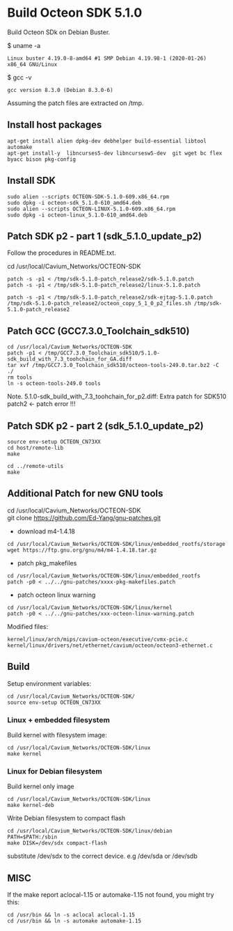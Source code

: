 # Build Octeon SDK 5.1.0

Build Octeon SDk on Debian Buster.

$ uname -a  

```shell
Linux buster 4.19.0-8-amd64 #1 SMP Debian 4.19.98-1 (2020-01-26) x86_64 GNU/Linux
```

$ gcc -v

```shell
gcc version 8.3.0 (Debian 8.3.0-6)
```

Assuming the patch files are extracted on /tmp.  

## Install host packages

```shell
apt-get install alien dpkg-dev debhelper build-essential libtool automake
apt-get install-y  libncurses5-dev libncursesw5-dev  git wget bc flex  byacc bison pkg-config 
```

## Install SDK

```shell
sudo alien --scripts OCTEON-SDK-5.1.0-609.x86_64.rpm
sudo dpkg -i octeon-sdk_5.1.0-610_amd64.deb
sudo alien --scripts OCTEON-LINUX-5.1.0-609.x86_64.rpm
sudo dpkg -i octeon-linux_5.1.0-610_amd64.deb
```

## Patch SDK p2 - part 1 (sdk_5.1.0_update_p2)

Follow the procedures in README.txt.  

cd /usr/local/Cavium_Networks/OCTEON-SDK  

```shell
patch -s -p1 < /tmp/sdk-5.1.0-patch_release2/sdk-5.1.0.patch
patch -s -p1 < /tmp/sdk-5.1.0-patch_release2/linux-5.1.0.patch
```

```shell
patch -s -p1 < /tmp/sdk-5.1.0-patch_release2/sdk-ejtag-5.1.0.patch
/tmp/sdk-5.1.0-patch_release2/octeon_copy_5_1_0_p2_files.sh /tmp/sdk-5.1.0-patch_release2
```

## Patch GCC (GCC7.3.0_Toolchain_sdk510)

```shell
cd /usr/local/Cavium_Networks/OCTEON-SDK
patch -p1 < /tmp/GCC7.3.0_Toolchain_sdk510/5.1.0-sdk_build_with_7.3_toohchain_for_GA.diff
tar xvf /tmp/GCC7.3.0_Toolchain_sdk510/octeon-tools-249.0.tar.bz2 -C ./
rm tools
ln -s octeon-tools-249.0 tools
```

Note. 5.1.0-sdk_build_with_7.3_toohchain_for_p2.diff: Extra patch for SDK510 patch2 ← patch error !!!

## Patch SDK p2 - part 2 (sdk_5.1.0_update_p2)

```shell
source env-setup OCTEON_CN73XX
cd host/remote-lib
make
```

```shell
cd ../remote-utils
make
```

## Additional Patch for new GNU tools

cd /usr/local/Cavium_Networks/OCTEON-SDK  
git clone https://github.com/Ed-Yang/gnu-patches.git  

* download m4-1.4.18

```shell
cd /usr/local/Cavium_Networks/OCTEON-SDK/linux/embedded_rootfs/storage
wget https://ftp.gnu.org/gnu/m4/m4-1.4.18.tar.gz
```

* patch pkg_makefiles

```shell
cd /usr/local/Cavium_Networks/OCTEON-SDK/linux/embedded_rootfs
patch -p0 < ../../gnu-patches/xxxx-pkg-makefiles.patch
```

* patch octeon linux warning

```shell
cd /usr/local/Cavium_Networks/OCTEON-SDK/linux/kernel
patch -p0 < ../../gnu-patches/xxx-octeon-linux-warning.patch
```

Modified files:

```shell
kernel/linux/arch/mips/cavium-octeon/executive/cvmx-pcie.c
kernel/linux/drivers/net/ethernet/cavium/octeon/octeon3-ethernet.c
```

## Build

Setup environment variables:

```shell
cd /usr/local/Cavium_Networks/OCTEON-SDK/  
source env-setup OCTEON_CN73XX
```

### Linux + embedded filesystem

Build kernel with filesystem image:

```shell
cd /usr/local/Cavium_Networks/OCTEON-SDK/linux  
make kernel
```

### Linux for Debian filesystem

Build kernel only image

```shell
cd /usr/local/Cavium_Networks/OCTEON-SDK/linux  
make kernel-deb
```

Write Debian filesystem to compact flash  

```shell
cd /usr/local/Cavium_Networks/OCTEON-SDK/linux/debian
PATH=$PATH:/sbin
make DISK=/dev/sdx compact-flash
```
substitute /dev/sdx to the correct device. e.g /dev/sda or /dev/sdb
 
## MISC

If the make report aclocal-1.15 or automake-1.15 not found, you might try this:

```shell
cd /usr/bin && ln -s aclocal aclocal-1.15
cd /usr/bin && ln -s automake automake-1.15
```
